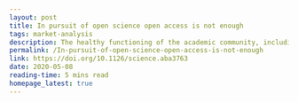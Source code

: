 ```yaml
---
layout: post
title: In pursuit of open science open access is not enough
tags: market-analysis
description: The healthy functioning of the academic community, including fair terms and conditions from commercial partners, requires that the global marketplace for data analytics and knowledge infrastructure be kept open to real competition.
permalink: /In-pursuit-of-open-science-open-access-is-not-enough
link: https://doi.org/10.1126/science.aba3763
date: 2020-05-08
reading-time: 5 mins read
homepage_latest: true
---
```

